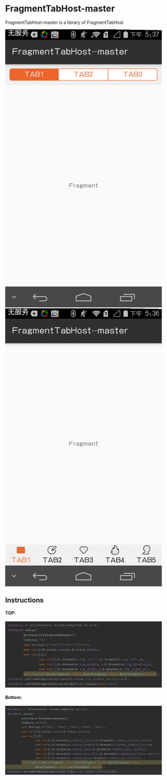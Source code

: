 # FragmentTabHost-master
FragmentTabHost-master is a library of FragmentTabHost

![image](https://github.com/FreetoflyBai/FragmentTabHost-master/blob/master/screenshots/1.png)
![image](https://github.com/FreetoflyBai/FragmentTabHost-master/blob/master/screenshots/2.png)

## Instructions

#### TOP:
![image](https://github.com/FreetoflyBai/FragmentTabHost-master/blob/master/screenshots/3.png)

#### Bottom:
![image](https://github.com/FreetoflyBai/FragmentTabHost-master/blob/master/screenshots/4.png)
